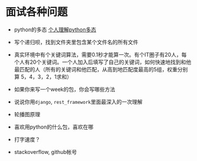 # 面试各种问题
* python的多态
    [个人理解python多态](https://github.com/ramwin/python_tutorial/blob/master/polymorphism_多态.md)

* 写个递归呗，找到文件夹里包含某个文件名的所有文件

* 真实环境中有个关键词算法，需要0.1秒才能算一次。有个IT圈子有20人，每个人有20个关键词。一个人加入后填写了自己的关键词，如何快速地找到和他最匹配的人（所有的关键词和他匹配，从高到地匹配度最高的5组，权重分别算 5，4，3，2，1求和）

* 如果你来写一个week的包，你会写哪些方法

* 说说你用`django`, `rest_framework`里面最深入的一次理解

* 轮播图原理

* 喜欢用python的什么包，喜欢在哪

* 打字速度？

* stackoverflow, github帐号

